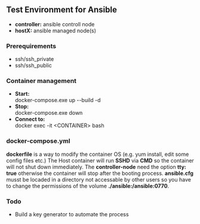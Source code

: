 ## Test Environment for Ansible 
- **controller:** ansible controll node
- **hostX:** ansible managed node(s)

### Prerequirements
- ssh/ssh_private
- ssh/ssh_public

### Container management
- **Start:** <br> docker-compose.exe up --build -d
- **Stop:** <br> docker-compose.exe down
- **Connect to:** <br> docker exec -it \<CONTAINER> bash

### docker-compose.yml
**dockerfile** is a way to modify the container OS (e.g. yum install, edit some config files etc.) The Host container will run **SSHD** via **CMD** so the container will not shut down immediately. The **controller-node** need the option **tty: true** otherwise the container will stop after the booting process. **ansible.cfg** musst be locaded in a directory not accessable by other users so you have to change the permissions of the volume **./ansible:/ansible:0770**.

### Todo
- Build a key generator to automate the process
